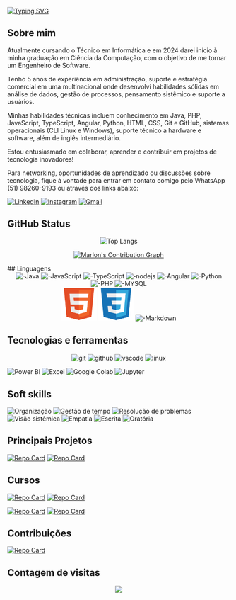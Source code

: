 
[![Typing SVG](https://readme-typing-svg.herokuapp.com/?color=9745F5&size=35&center=true&vCenter=true&width=1000&lines=Olá!+Meu+nome+é+Marlon;Bem+vindo(a)+ao+meu+GitHub!:%29)](https://git.io/typing-svg)

## Sobre mim

Atualmente cursando o Técnico em Informática e em 2024 darei início à minha graduação em Ciência da Computação, com o objetivo de me tornar um Engenheiro de Software.

Tenho 5 anos de experiência em administração, suporte e estratégia comercial em uma multinacional onde desenvolvi habilidades sólidas em análise de dados, gestão de processos, pensamento sistêmico e suporte a usuários.

Minhas habilidades técnicas incluem conhecimento em Java, PHP, JavaScript, TypeScript, Angular, Python, HTML, CSS, Git e GitHub, sistemas operacionais (CLI Linux e Windows), suporte técnico a hardware e software, além de inglês intermediário.

Estou entusiasmado em colaborar, aprender e contribuir em projetos de tecnologia inovadores!


Para networking, oportunidades de aprendizado ou discussões sobre tecnologia, fique à vontade para entrar em contato comigo pelo WhatsApp (51) 98260-9193 ou através dos links abaixo: 



[![LinkedIn](https://img.shields.io/badge/linkedin-000?style=for-the-badge&logo=linkedin&logoColor=blue)](https://www.linkedin.com/in/marlonprado04/)
[![Instagram](https://img.shields.io/badge/Instagram-000?style=for-the-badge&logo=instagram)](https://www.instagram.com/marlon_prado04/) 
[![Gmail](https://img.shields.io/badge/Gmail-000?style=for-the-badge&logo=gmail)](mailto:marlonprado04@gmail.com)

## GitHub Status


<div align="center">

  ![Top Langs](https://github-readme-stats.vercel.app/api/top-langs/?username=marlonprado04&layout=compact&theme=midnight-purple)
  
  
  
  [![Marlon's Contribution Graph](https://github-readme-activity-graph.vercel.app/graph?username=marlonprado04&bg_color=0d1117&color=6695b2&line=ffffff&point=9745F5&area=true&hide_border=true&title_color=9745F5&radius=7)](https://github.com/ashutosh00710/github-readme-activity-graph)
</div>
## Linguagens


<div align="center">
  <img alt="-Java" height="75" width="80" src="https://cdn.jsdelivr.net/gh/devicons/devicon/icons/java/java-original.svg" />
  <img alt="-JavaScript" height="75" width="80" src="https://cdn.jsdelivr.net/gh/devicons/devicon/icons/javascript/javascript-original.svg"/>
  <img alt="-TypeScript" height="75" width="80" src="https://cdn.jsdelivr.net/gh/devicons/devicon/icons/typescript/typescript-original.svg" />
  <img alt="-nodejs" height="75" width="80" src="https://cdn.jsdelivr.net/gh/devicons/devicon/icons/nodejs/nodejs-original-wordmark.svg" />
  <img alt="-Angular" height="75" width="80" src="https://cdn.jsdelivr.net/gh/devicons/devicon/icons/angularjs/angularjs-plain.svg" />
  <img alt="-Python" height="75" width="80" src="https://cdn.jsdelivr.net/gh/devicons/devicon/icons/python/python-original.svg" />
  <img alt="-PHP" height="75" width="80" src="https://cdn.jsdelivr.net/gh/devicons/devicon/icons/php/php-plain.svg" />
  <img alt="-MYSQL" height="75" width="80" src="https://cdn.jsdelivr.net/gh/devicons/devicon/icons/mysql/mysql-original-wordmark.svg" />
  <br>
  <img alt="-HTML5" height="75" width="80" src="https://raw.githubusercontent.com/devicons/devicon/master/icons/html5/html5-original.svg">
  <img alt="-CSS3" height="75" width="80" src="https://raw.githubusercontent.com/devicons/devicon/master/icons/css3/css3-original.svg">
  <img alt="-Markdown" height="75" width="80" src="https://cdn.jsdelivr.net/gh/devicons/devicon/icons/markdown/markdown-original.svg" />
</div>

## Tecnologias e ferramentas

<div align="center">
  <img align="center" alt="git" height="75" width="80" src="https://cdn.jsdelivr.net/gh/devicons/devicon/icons/git/git-original.svg" />
  <img align="center" alt="github" height="75" width="80" src="https://cdn.jsdelivr.net/gh/devicons/devicon/icons/github/github-original.svg" />
  <img align="center" alt="vscode" height="75" width="80" src="https://cdn.jsdelivr.net/gh/devicons/devicon/icons/vscode/vscode-original.svg" />
  <img align="center" alt="linux" height="75" width="80" src="https://cdn.jsdelivr.net/gh/devicons/devicon/icons/linux/linux-original.svg" />

</div>


![Power BI](https://img.shields.io/badge/Power_Bi-000?style=for-the-badge&logo=powerbi) ![Excel](https://img.shields.io/badge/Excel-000?style=for-the-badge&logo=microsoftexcel) ![Google Colab](https://img.shields.io/badge/Google_Colab-000?style=for-the-badge&logo=googlecolab&logoColor=F9AB00) ![Jupyter](https://img.shields.io/badge/Jupyter_Notebook-000?style=for-the-badge&logo=jupyter&logoColor=F37626)

## Soft skills

![Organização](https://img.shields.io/badge/Organização-000?style=for-the-badge) ![Gestão de tempo](https://img.shields.io/badge/Gestão_de_tempo-000?style=for-the-badge) ![Resolução de problemas](https://img.shields.io/badge/Resolução_de_Problemas-000?style=for-the-badge) ![Visão sistêmica](https://img.shields.io/badge/Visão_sistêmica-000?style=for-the-badge)
![Empatia](https://img.shields.io/badge/Empatia-000?style=for-the-badge) ![Escrita](https://img.shields.io/badge/Escrita-000?style=for-the-badge) ![Oratória](https://img.shields.io/badge/Oratória-000?style=for-the-badge)

## Principais Projetos

[![Repo Card](https://github-readme-stats.vercel.app/api/pin/?username=marlonprado04&repo=qi_web_iii_projeto_final&theme=midnight-purple)](https://github.com/marlonprado04/qi_web_iii_projeto_final) [![Repo Card](https://github-readme-stats.vercel.app/api/pin/?username=marlonprado04&repo=web_scrapping_tbate&theme=midnight-purple)](https://github.com/marlonprado04/web_scrapping_tbate)

## Cursos

[![Repo Card](https://github-readme-stats.vercel.app/api/pin/?username=marlonprado04&repo=QI_FACULDADE_E_ESCOLA_TECNICA&theme=midnight-purple)](https://github.com/marlonprado04/QI_FACULDADE_E_ESCOLA_TECNICA) [![Repo Card](https://github-readme-stats.vercel.app/api/pin/?username=marlonprado04&repo=HASHTAG_TREINAMENTOS&theme=midnight-purple)](https://github.com/marlonprado04/HASHTAG_TREINAMENTOS)

[![Repo Card](https://github-readme-stats.vercel.app/api/pin/?username=marlonprado04&repo=BOOTCAMP_fullstack_java_e_angular&theme=midnight-purple)](https://github.com/marlonprado04/BOOTCAMP_fullstack_java_e_angular) [![Repo Card](https://github-readme-stats.vercel.app/api/pin/?username=marlonprado04&repo=PROGRAMA_NOVA_GERACAO&theme=midnight-purple)](https://github.com/marlonprado04/PROGRAMA_NOVA_GERACAO)

## Contribuições

[![Repo Card](https://github-readme-stats.vercel.app/api/pin/?username=marlonprado04&repo=DIO_lab_01_contribuindo_com_open_source&theme=midnight-purple)](https://github.com/marlonprado04/DIO_lab_01_contribuindo_com_open_source)

## Contagem de visitas
<div align="center">
  <img src="https://profile-counter.glitch.me/marlonprado04/count.svg?"  />
</div>
